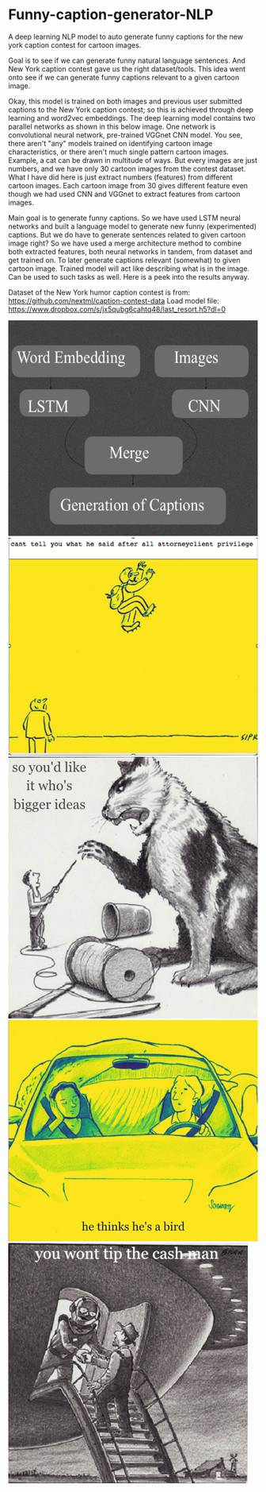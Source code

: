 # Funny-caption-generator-NLP
A deep learning NLP model to auto generate funny captions for the new york caption contest for cartoon images.

Goal is to see if we can generate funny natural language sentences. And New York caption contest gave us the right dataset/tools. This idea went onto see if we can generate funny captions relevant to a given cartoon image. 

Okay, this model is trained on both images and previous user submitted captions to the New York caption contest; so this is achieved through deep learning and word2vec embeddings. The deep learning model contains two parallel networks as shown in this below image. One network is convolutional neural network, pre-trained VGGnet CNN model. You see, there aren't "any" models trained on identifying cartoon image characteristics, or there aren't much single pattern cartoon images. Example, a cat can be drawn in multitude of ways. 
      But every images are just numbers, and we have only 30 cartoon images from the contest dataset. What I have did here is just extract numbers (features) from different cartoon images. Each cartoon image from 30 gives different feature even though we had used CNN and VGGnet to extract features from cartoon images. 
      
Main goal is to generate funny captions. So we have used LSTM neural networks and built a language model to generate new funny (experimented) captions. 
      But we do have to generate sentences related to given cartoon image right? So we have used a merge architecture method to combine both extracted features, both neural networks in tandem, from dataset and get trained on. To later generate captions relevant (somewhat) to given cartoon image. Trained model will act like describing what is in the image. Can be used to such tasks as well. Here is a peek into the results anyway.
      
 Dataset of the New York humor caption contest is from: https://github.com/nextml/caption-contest-data
 Load model file: https://www.dropbox.com/s/jx5qubg6cahtq48/last_resort.h5?dl=0

  ![alt text](https://github.com/RajeshThevar/Funny-caption-generation/blob/master/Architecture.png)
  ![alt text](https://github.com/RajeshThevar/Funny-caption-generation/blob/master/Example%20cation%20generated%20for%20this%20cartoon%20image.png)
  ![alt text](https://github.com/RajeshThevar/Funny-caption-generation/blob/master/example%20caption%20generated%20by%20machine%20model%20for%20this%20cartoon.png)
  ![alt text](https://github.com/RajeshThevar/Funny-caption-generation/blob/master/examply%20funny%20caption%20generated.png)
  ![alt text](https://github.com/RajeshThevar/Funny-caption-generation/blob/master/Example%20caption%20generated.png)
